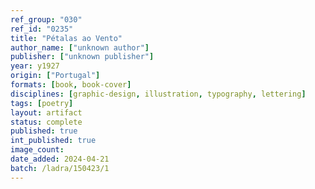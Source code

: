 ```yaml
---
ref_group: "030"
ref_id: "0235"
title: "Pétalas ao Vento"
author_name: ["unknown author"]
publisher: ["unknown publisher"]
year: y1927
origin: ["Portugal"]
formats: [book, book-cover]
disciplines: [graphic-design, illustration, typography, lettering]
tags: [poetry]
layout: artifact
status: complete
published: true
int_published: true
image_count:
date_added: 2024-04-21
batch: /ladra/150423/1
---
```

